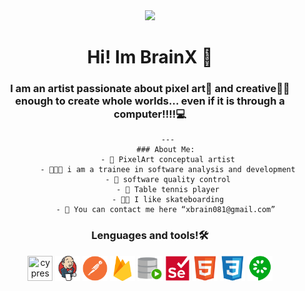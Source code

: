 <div id="header" align="center">
    <img src="C:\Users\laneg\OneDrive\Escritorio\GitHub\Animation_shot_RB.png" width="200" />
    <h1 align="center">Hi! Im BrainX 🧠</h1>
    <h3 align="center">I am an artist passionate about pixel art🤖 and creative🧙🏻 enough to create whole worlds... even if it is through a computer!!!!💻</h3>

            ---
            ### About Me: 
            - 🔮 PixelArt conceptual artist
            - 👨🏻‍💻 i am a trainee in software analysis and development
            - 🐞 software quality control
            - 🏓 Table tennis player
            - 🏂🏻 I like skateboarding
            - 🎫 You can contact me here “xbrain081@gmail.com” 


<div aling="left">
    <h3>Lenguages and tools!🛠️</h3>
    <img src="https://github.com/devicons/devicon/blob/master/icons/cypressio/cypressio-plain-original.svg" title="cypressio" width="40" height="40"/&nbsp>
    <img src="https://github.com/devicons/devicon/blob/master/icons/jenkins/jenkins-original.svg" title="jenkinss" width="40" height="40"/&nbsp>
    <img src="https://github.com/devicons/devicon/blob/master/icons/postman/postman-original.svg" title="postman" width="40" height="40"/&nbsp>
    <img src="https://github.com/devicons/devicon/blob/master/icons/firebase/firebase-original.svg" title="firebase" width="40" height="40"/&nbsp>
    <img src="https://github.com/devicons/devicon/blob/master/icons/sqldeveloper/sqldeveloper-original.svg " title="SQL" width="40" height="40"/&nbsp>
    <img src="https://github.com/devicons/devicon/blob/master/icons/selenium/selenium-original.svg" title="selenium" width="40" height="40"/&nbsp>
    <img src="https://github.com/devicons/devicon/blob/master/icons/html5/html5-original.svg" title="HTML5" width="40" height="40"/&nbsp>
    <img src="https://github.com/devicons/devicon/blob/master/icons/css3/css3-original.svg" title="CSS" width="40" height="40"/&nbsp>
    <img src="https://github.com/devicons/devicon/blob/master/icons/cucumber/cucumber-plain.svg" title="CSS" width="40" height="40"/&nbsp>
</div>
</div>

